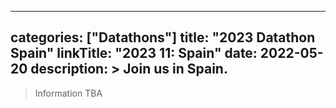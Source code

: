 
---
categories: ["Datathons"]
title: "2023 Datathon Spain"
linkTitle: "2023 11: Spain"
date: 2022-05-20
description: >
  Join us in Spain.
---

>Information TBA
